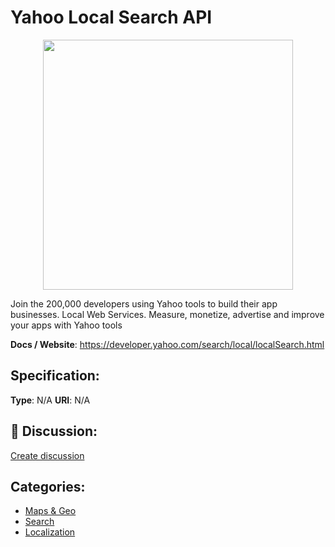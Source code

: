 # Yahoo Local Search API
<p align="center">
    <img width="400" src="https://raw.githubusercontent.com/apis-list/apis-list/apis/yahoo-local-search-api/logo_256x256.png" />
</p>

Join the 200,000 developers using Yahoo tools to build their app businesses. Local Web Services. Measure, monetize, advertise and improve your apps with Yahoo tools

**Docs / Website**: https://developer.yahoo.com/search/local/localSearch.html

## Specification:
**Type**:  N/A 
**URI**:  N/A 

## 💬 Discussion:
[Create discussion](link)

## Categories:
- [Maps & Geo](https://github.com/apis-list/apis-list#maps-and-geo)
- [Search](https://github.com/apis-list/apis-list#search)
- [Localization](https://github.com/apis-list/apis-list#localization)





